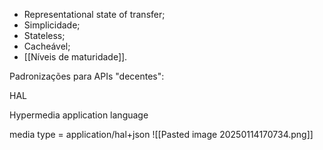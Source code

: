 - Representational state of transfer;
- Simplicidade;
- Stateless;
- Cacheável;
- [[Níveis de maturidade]].

Padronizações para APIs "decentes":

HAL

Hypermedia application language

media type = application/hal+json
![[Pasted image 20250114170734.png]]